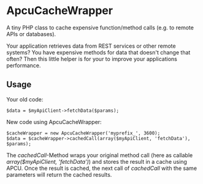 # ApcuCacheWrapper
A tiny PHP class to cache expensive function/method calls (e.g. to remote APIs or databases).

Your application retrieves data from REST services or other remote systems? You have expensive methods for data that doesn't change that often? Then this little helper is for your to improve your applications performance.

## Usage

Your old code:

    $data = $myApiClient->fetchData($params);
    
New code using ApcuCacheWrapper:

    $cacheWrapper = new ApcuCacheWrapper('myprefix_', 3600);
    $data = $cacheWrapper->cachedCall(array($myApiClient, 'fetchData'), $params);

The *cachedCall*-Method wraps your original method call (here as callable *array($myApiClient, 'fetchData')*) and stores the result in a cache using APCU. Once the result is cached, the next call of *cachedCall* with the same parameters will return the cached results.
